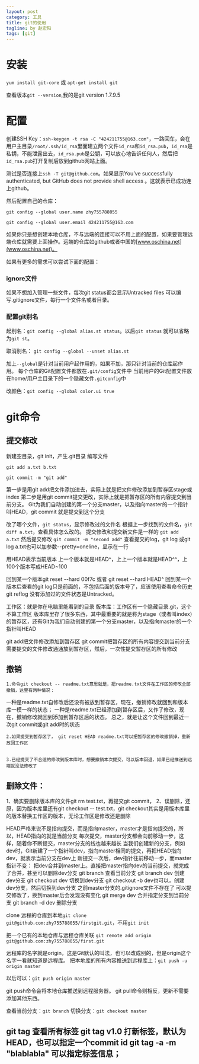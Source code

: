 ```yaml
---
layout: post
category: 工具
title: git的使用
tagline: by 赵宏阳
tags: [git]
---
```

# 安装 #
`yum install git-core` 或 `apt-get install git`

查看版本`git --version`,我的是git version 1.7.9.5

# 配置 #
创建SSH Key：`ssh-keygen -t rsa -C "424211755@163.com"`，一路回车，会在用户主目录`/root/.ssh/id_rsa`里面建立两个文件`id_rsa`和`id_rsa.pub`，`id_rsa`是私钥，不能泄露出去，`id_rsa.pub`是公钥，可以放心地告诉任何人，然后把`id_rsa.pub`打开复制后放到github网站上面。

测试是否连接上`ssh -T git@github.com`。如果显示You’ve successfully authenticated, but GitHub does not provide shell access 。这就表示已成功连上github。

然后配置自己的仓库：

`git config --global user.name zhy755788055`

`git config --global user.email 424211755@163.com`

如果你只是想创建本地仓库，不与远端的连接可以不用上面的配置，如果要管理远端仓库就需要上面操作。远端的仓库如github或者中国的[www.oschina.net](www.oschina.net)。

如果有更多的需求可以尝试下面的配置：

### ignore文件 ###
如果不想加入管理一些文件，每次git status都会显示Untracked files
可以编写.gitignore文件，每行一个文件名或者目录。

### 配置git别名 ###
起别名：`git config --global alias.st status`。以后`git status` 就可以省略为`git st`。

取消别名：
`git config --global --unset alias.st`

加上`--global`是针对当前用户起作用的，如果不加，那只针对当前的仓库起作用。
每个仓库的Git配置文件都放在`.git/config`文件中
当前用户的Git配置文件放在home/用户主目录下的一个隐藏文件`.gitconfig`中

改颜色：`git config --global color.ui true`

# git命令 #

## 提交修改 ##
新建空目录，git init，产生.git目录
编写文件

`git add a.txt b.txt`

`git commit -m "git add"`

第一步是用git add把文件添加进去，实际上就是把文件修改添加到暂存区stage或index
第二步是用git commit提交更改，实际上就是把暂存区的所有内容提交到当前分支。
Git为我们自动创建的第一个分支master，以及指向master的一个指针叫HEAD，git commit 就是提交到这个分支

改了哪个文件，`git status`，显示修改过的文件名
根据上一步找到的文件名，`git diff a.txt`，查看具体怎么改的。
提交修改和提交新文件是一样的 `git add a.txt`
然后提交修改 `git commit -m "second add"`
查看提交的log，git log 或git log a.txt也可以加参数--pretty=oneline，显示在一行

用HEAD表示当前版本
上一个版本就是HEAD^，上上一个版本就是HEAD^^，上100个版本写成HEAD~100

回到某一个版本git reset --hard 00f7c 或者 git reset --hard HEAD^
回到某一个版本后查看的git log只是前面的，不包括后面的版本号了，应该使用查看命令历史git reflog
没有添加过的文件状态是Untracked。

工作区：就是你在电脑里能看到的目录
版本库：工作区有一个隐藏目录.git，这个不算工作区
版本库里存了很多东西，其中最重要的就是称为stage（或者叫index）的暂存区，还有Git为我们自动创建的第一个分支master，以及指向master的一个指针叫HEAD

git add把文件修改添加到暂存区
git commit把暂存区的所有内容提交到当前分支
需要提交的文件修改通通放到暂存区，然后，一次性提交暂存区的所有修改

## 撤销 ##
	1.命令git checkout -- readme.txt意思就是，把readme.txt文件在工作区的修改全部撤销，这里有两种情况：

一种是readme.txt自修改后还没有被放到暂存区，现在，撤销修改就回到和版本库一模一样的状态；
一种是readme.txt已经添加到暂存区后，又作了修改，现在，撤销修改就回到添加到暂存区后的状态。
总之，就是让这个文件回到最近一次git commit或git add时的状态


	2.如果提交到暂存区了， git reset HEAD readme.txt可以把暂存区的修改撤销掉，重新放回工作区


	3.已经提交了不合适的修改到版本库时，想要撤销本次提交，可以版本回退，如果已经推送到远端就没法修改了


## 删除文件： ##
1、确实要删除版本库的文件git rm test.txt，再提交git commit，
2、误删除，还原，因为版本库里还有git checkout -- test.txt，git checkout其实是用版本库里的版本替换工作区的版本，无论工作区是修改还是删除

HEAD严格来说不是指向提交，而是指向master，master才是指向提交的，所以，HEAD指向的就是当前分支
每次提交，master分支都会向前移动一步，这样，随着你不断提交，master分支的线也越来越长
当我们创建新的分支，例如dev时，Git新建了一个指针叫dev，指向master相同的提交，再把HEAD指向dev，就表示当前分支在dev上
新提交一次后，dev指针往前移动一步，而master指针不变：
把dev合并到master上。直接把master指向dev的当前提交，就完成了合并，甚至可以删除dev分支
git branch 查看当前分支
git branch dev     创建dev分支
git checkout dev   切换到dev分支
git checkout -b dev也可以，创建dev分支，然后切换到dev分支
之前master分支的.gitignore文件不存在了
可以提交修改了，换到master后会发现没有变化
git merge dev 合并指定分支到当前分支
git branch -d dev 删除分支




clone 远程的仓库到本地`git clone git@github.com:zhy755788055/firstgit.git`，不用`git init`

把一个已有的本地仓库与远程仓库关联 `git remote add origin git@github.com:zhy755788055/first.git`

远程库的名字就是origin，这是Git默认的叫法，也可以改成别的，但是origin这个名字一看就知道是远程库。
把本地库的所有内容推送到远程库上：`git push -u origin master`

以后可以：`git push origin master`

git push命令会将本地仓库推送到远程服务器。
git pull命令则相反，更新不需要添加其他东西。


查看当前分支：`git branch`
切换分支：`git checkout master`

git tag 查看所有标签
git tag v1.0 打新标签，默认为HEAD，也可以指定一个commit id
git tag -a <tagname> -m "blablabla" 可以指定标签信息；
--------------------------------------------------------------------------------------
